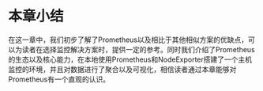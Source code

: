 # 本章小结

在这一章中，我们初步了解了Prometheus以及相比于其他相似方案的优缺点，可以为读者在选择监控解决方案时，提供一定的参考。同时我们介绍了Prometheus的生态以及核心能力，在本地使用Prometheus和NodeExporter搭建了一个主机监控的环境，并且对数据进行了聚合以及可视化，相信读者通过本章能够对Prometheus有一个直观的认识。